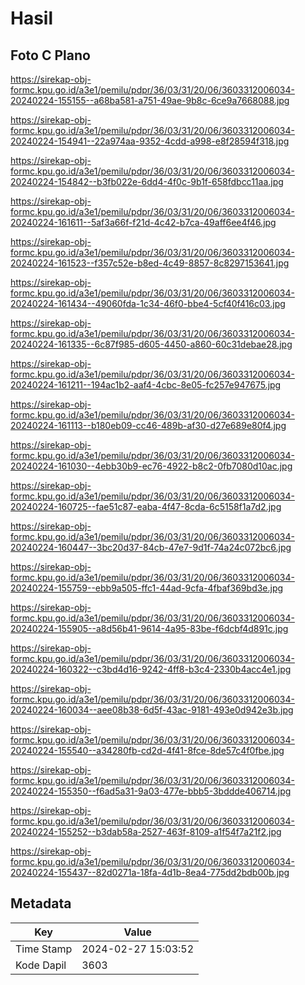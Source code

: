 # Hasil

## Foto C Plano

https://sirekap-obj-formc.kpu.go.id/a3e1/pemilu/pdpr/36/03/31/20/06/3603312006034-20240224-155155--a68ba581-a751-49ae-9b8c-6ce9a7668088.jpg

https://sirekap-obj-formc.kpu.go.id/a3e1/pemilu/pdpr/36/03/31/20/06/3603312006034-20240224-154941--22a974aa-9352-4cdd-a998-e8f28594f318.jpg

https://sirekap-obj-formc.kpu.go.id/a3e1/pemilu/pdpr/36/03/31/20/06/3603312006034-20240224-154842--b3fb022e-6dd4-4f0c-9b1f-658fdbcc11aa.jpg

https://sirekap-obj-formc.kpu.go.id/a3e1/pemilu/pdpr/36/03/31/20/06/3603312006034-20240224-161611--5af3a66f-f21d-4c42-b7ca-49aff6ee4f46.jpg

https://sirekap-obj-formc.kpu.go.id/a3e1/pemilu/pdpr/36/03/31/20/06/3603312006034-20240224-161523--f357c52e-b8ed-4c49-8857-8c8297153641.jpg

https://sirekap-obj-formc.kpu.go.id/a3e1/pemilu/pdpr/36/03/31/20/06/3603312006034-20240224-161434--49060fda-1c34-46f0-bbe4-5cf40f416c03.jpg

https://sirekap-obj-formc.kpu.go.id/a3e1/pemilu/pdpr/36/03/31/20/06/3603312006034-20240224-161335--6c87f985-d605-4450-a860-60c31debae28.jpg

https://sirekap-obj-formc.kpu.go.id/a3e1/pemilu/pdpr/36/03/31/20/06/3603312006034-20240224-161211--194ac1b2-aaf4-4cbc-8e05-fc257e947675.jpg

https://sirekap-obj-formc.kpu.go.id/a3e1/pemilu/pdpr/36/03/31/20/06/3603312006034-20240224-161113--b180eb09-cc46-489b-af30-d27e689e80f4.jpg

https://sirekap-obj-formc.kpu.go.id/a3e1/pemilu/pdpr/36/03/31/20/06/3603312006034-20240224-161030--4ebb30b9-ec76-4922-b8c2-0fb7080d10ac.jpg

https://sirekap-obj-formc.kpu.go.id/a3e1/pemilu/pdpr/36/03/31/20/06/3603312006034-20240224-160725--fae51c87-eaba-4f47-8cda-6c5158f1a7d2.jpg

https://sirekap-obj-formc.kpu.go.id/a3e1/pemilu/pdpr/36/03/31/20/06/3603312006034-20240224-160447--3bc20d37-84cb-47e7-9d1f-74a24c072bc6.jpg

https://sirekap-obj-formc.kpu.go.id/a3e1/pemilu/pdpr/36/03/31/20/06/3603312006034-20240224-155759--ebb9a505-ffc1-44ad-9cfa-4fbaf369bd3e.jpg

https://sirekap-obj-formc.kpu.go.id/a3e1/pemilu/pdpr/36/03/31/20/06/3603312006034-20240224-155905--a8d56b41-9614-4a95-83be-f6dcbf4d891c.jpg

https://sirekap-obj-formc.kpu.go.id/a3e1/pemilu/pdpr/36/03/31/20/06/3603312006034-20240224-160322--c3bd4d16-9242-4ff8-b3c4-2330b4acc4e1.jpg

https://sirekap-obj-formc.kpu.go.id/a3e1/pemilu/pdpr/36/03/31/20/06/3603312006034-20240224-160034--aee08b38-6d5f-43ac-9181-493e0d942e3b.jpg

https://sirekap-obj-formc.kpu.go.id/a3e1/pemilu/pdpr/36/03/31/20/06/3603312006034-20240224-155540--a34280fb-cd2d-4f41-8fce-8de57c4f0fbe.jpg

https://sirekap-obj-formc.kpu.go.id/a3e1/pemilu/pdpr/36/03/31/20/06/3603312006034-20240224-155350--f6ad5a31-9a03-477e-bbb5-3bddde406714.jpg

https://sirekap-obj-formc.kpu.go.id/a3e1/pemilu/pdpr/36/03/31/20/06/3603312006034-20240224-155252--b3dab58a-2527-463f-8109-a1f54f7a21f2.jpg

https://sirekap-obj-formc.kpu.go.id/a3e1/pemilu/pdpr/36/03/31/20/06/3603312006034-20240224-155437--82d0271a-18fa-4d1b-8ea4-775dd2bdb00b.jpg


## Metadata

| Key        | Value               |
| ---------- | ------------------- |
| Time Stamp | 2024-02-27 15:03:52 |
| Kode Dapil | 3603                |



